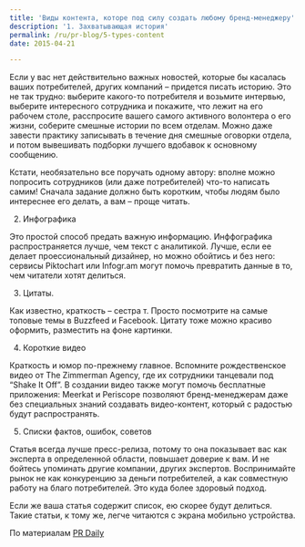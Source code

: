 ```yaml
---
title: 'Виды контента, которе под силу создать любому бренд-менеджеру'
description: '1. Захватывающая история'
permalink: /ru/pr-blog/5-types-content
date: 2015-04-21

---
```


Если у вас нет действительно важных новостей, которые бы касалась ваших потребителей, других компаний – придется писать историю. Это не так трудно: выберите какого-то потребителя и возьмите интервью, выберите интересного сотрудника и покажите, что лежит на его рабочем столе, расспросите вашего самого активного волонтера о его жизни, соберите смешные истории по всем отделам. Можно даже завести практику записывать в течение дня смешные оговорки отдела, и потом вывешивать подборки лучшего вдобавок к основному сообщению.

Кстати, необязательно все поручать одному автору: вполне можно попросить сотрудников (или даже  потребителей) что-то написать самим! Сначала задание должно быть коротким, чтобы людям было интереснее его делать, а вам – проще читать.

2. Инфографика

Это простой способ предать важную информацию. Инффографика распространяется лучше, чем текст с аналитикой. Лучше, если ее делает проессиональный дизайнер, но можно обойтись и без него: сервисы Piktochart или Infogr.am могут помочь превратить данные в то, чем читатели хотят делиться.

3. Цитаты.

Как известно, краткость – сестра т.  Просто посмотрите на самые топовые темы в Buzzfeed и  Facebook. Цитату тоже можно красиво оформить, разместить на фоне картинки.

4. Короткие видео

Краткость и юмор по-прежнему главное. Вспомните рождественское видео от The Zimmerman Agency, где их сотрудники танцевали под “Shake It Off”. В создании видео также могут помочь бесплатные приложения: Meerkat и Periscope позволяют бренд-менеджерам даже без специальных знаний создавать видео-контент, который с радостью будут распространять.

5. Списки фактов, ошибок, советов

Статья всегда лучше пресс-релиза, потому то она показывает вас как эксперта в определенной области, повышает доверие к вам. И не бойтесь упоминать другие компании, других экспертов. Воспринимайте рынок не как конкуренцию за деньги потребителей, а как совместную работу на благо потребителей. Это куда более здоровый подход.

Если же ваша статья содержит список, ею скорее будут делиться. Такие статьи, к тому же, легче читаются с экрана мобильно устройства.

По материалам <a href="http://www.prdaily.com/Main/Articles/5_pieces_of_content_every_brand_manager_can_create_18420.aspx">PR Daily</a>

